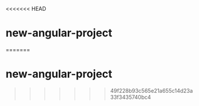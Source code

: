 <<<<<<< HEAD
# new-angular-project
=======
# new-angular-project
>>>>>>> 49f228b93c565e21a655c14d23a33f3435740bc4
